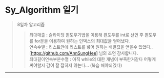 # Sy_Algorithm 일기

> 8일차 알고리즘
>> 최대매출 : 슬라이딩 윈도우기법을 이용해 윈도우를 int로 선언 후 윈도우를 for문을 이용하여 원하는 인덱스의 최대값을 얻어냈다. <BR>
>> 연속수열 : 리스트안에 리스트를 넣어 원하는 배열값을 얻을수 있었다..[https://github.com/AnnSungHee] 님의 조언 감사합니다. <BR>
>> 최대길이연속부분수열 : 아직 while의 대한 개념이 부족한거같다 어떻게 써야할지 감이 잘 잡히지 않는다... (복습 해야되겠다) <BR>
<hr>
